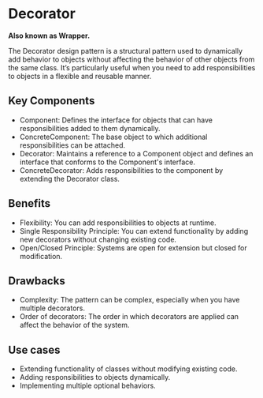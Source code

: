 # Decorator 
**Also known as Wrapper.**

The Decorator design pattern is a structural pattern used to dynamically add behavior to objects without affecting the behavior of other objects from the same class. It’s particularly useful when you need to add responsibilities to objects in a flexible and reusable manner.

## Key Components

- Component: Defines the interface for objects that can have responsibilities added to them dynamically.
- ConcreteComponent: The base object to which additional responsibilities can be attached.
- Decorator: Maintains a reference to a Component object and defines an interface that conforms to the Component's interface.
- ConcreteDecorator: Adds responsibilities to the component by extending the Decorator class.

## Benefits

- Flexibility: You can add responsibilities to objects at runtime.
- Single Responsibility Principle: You can extend functionality by adding new decorators without changing existing code.
- Open/Closed Principle: Systems are open for extension but closed for modification.

## Drawbacks

- Complexity: The pattern can be complex, especially when you have multiple decorators.
- Order of decorators: The order in which decorators are applied can affect the behavior of the system.

## Use cases

- Extending functionality of classes without modifying existing code.
- Adding responsibilities to objects dynamically.
- Implementing multiple optional behaviors.


